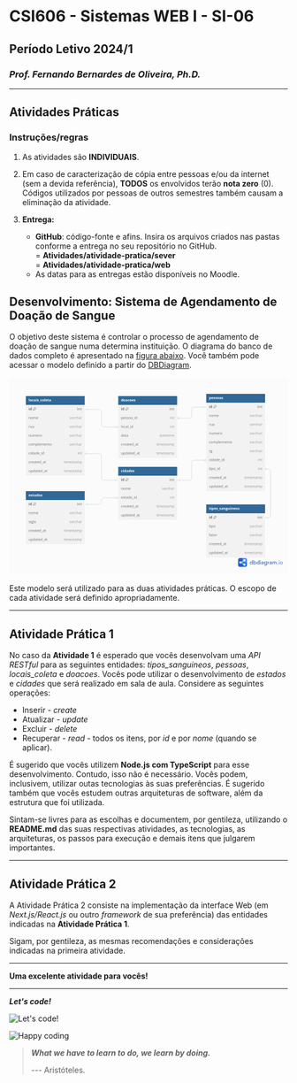 # CSI606 - Sistemas WEB I - SI-06

## Período Letivo 2024/1

### *Prof. Fernando Bernardes de Oliveira, Ph.D.*

---

## **Atividades Práticas**

### Instruções/regras

1. As atividades são **INDIVIDUAIS**.

1. Em caso de caracterização de cópia entre pessoas e/ou da internet (sem a devida referência), **TODOS** os envolvidos terão **nota zero** (0). Códigos utilizados por pessoas de outros semestres também causam a eliminação da atividade.

1. **Entrega:**

    - **GitHub**: código-fonte e afins. Insira os arquivos criados nas pastas conforme a entrega no seu repositório no GitHub.  
        = **Atividades/atividade-pratica/sever**  
        = **Atividades/atividade-pratica/web**  
    - As datas para as entregas estão disponíveis no Moodle.

## Desenvolvimento: Sistema de Agendamento de Doação de Sangue

O objetivo deste sistema é controlar o processo de agendamento de doação de sangue numa determina instituição. O diagrama do banco de dados completo é apresentado na [figura abaixo](./database-model/CSI606-sistema-doacao-sangue.png). Você também pode acessar o modelo definido a partir do [DBDiagram](https://dbdiagram.io/d/CSI606-sistema-doacao-sangue-630d077e0911f91ba5ecf743).

![Diagrama completo do banco de dados](./database-model/CSI606-sistema-doacao-sangue.png)

Este modelo será utilizado para as duas atividades práticas. O escopo de cada atividade será definido apropriadamente.

---

## **Atividade Prática 1**

No caso da **Atividade 1** é esperado que vocês desenvolvam uma *API RESTful* para as seguintes entidades: *tipos_sanguineos*, *pessoas*, *locais_coleta* e *doacoes*. Vocês pode utilizar o desenvolvimento de *estados* e *cidades* que será realizado em sala de aula. Considere as seguintes operações:

- Inserir - *create*
- Atualizar - *update*
- Excluir - *delete*
- Recuperar - *read* - todos os itens, por *id* e por *nome* (quando se aplicar).

É sugerido que vocês utilizem **Node.js com TypeScript** para esse desenvolvimento. Contudo, isso não é necessário. Vocês podem, inclusivem, utilizar outas tecnologias às suas preferências. É sugerido também que vocês estudem outras arquiteturas de software, além da estrutura que foi utilizada.

Sintam-se livres para as escolhas e documentem, por gentileza, utilizando o **README.md** das suas respectivas atividades, as tecnologias, as arquiteturas, os passos para execução e demais itens que julgarem importantes.

---

## **Atividade Prática 2**

A Atividade Prática 2 consiste na implementação da interface Web (em *Next.js/React.js* ou outro *framework* de sua preferência) das entidades indicadas na **Atividade Prática 1**.

Sigam, por gentileza, as mesmas recomendações e considerações indicadas na primeira atividade.  

---

**Uma excelente atividade para vocês!**

---

***Let's code!***

![Let's code!](https://media.giphy.com/media/USV0ym3bVWQJJmNu3N/giphy.gif)

![Happy coding](https://media.giphy.com/media/3bu85lsWhBTlWcOMN6/giphy.gif)

> ***What we have to learn to do, we learn by doing.***  
>
> --- Aristóteles.
